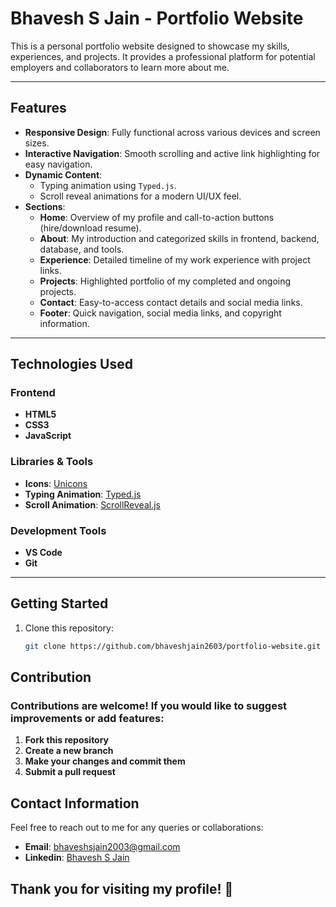 # Bhavesh S Jain - Portfolio Website

This is a personal portfolio website designed to showcase my skills, experiences, and projects. It provides a professional platform for potential employers and collaborators to learn more about me.

---

## Features
- **Responsive Design**: Fully functional across various devices and screen sizes.
- **Interactive Navigation**: Smooth scrolling and active link highlighting for easy navigation.
- **Dynamic Content**:
  - Typing animation using `Typed.js`.
  - Scroll reveal animations for a modern UI/UX feel.
- **Sections**:
  - **Home**: Overview of my profile and call-to-action buttons (hire/download resume).
  - **About**: My introduction and categorized skills in frontend, backend, database, and tools.
  - **Experience**: Detailed timeline of my work experience with project links.
  - **Projects**: Highlighted portfolio of my completed and ongoing projects.
  - **Contact**: Easy-to-access contact details and social media links.
  - **Footer**: Quick navigation, social media links, and copyright information.

---

## Technologies Used
### Frontend
- **HTML5**
- **CSS3**
- **JavaScript**

### Libraries & Tools
- **Icons**: [Unicons](https://iconscout.com/unicons)
- **Typing Animation**: [Typed.js](https://mattboldt.com/demos/typed-js/)
- **Scroll Animation**: [ScrollReveal.js](https://scrollrevealjs.org/)

### Development Tools
- **VS Code**
- **Git**

---

## Getting Started
1. Clone this repository:
   ```bash
   git clone https://github.com/bhaveshjain2603/portfolio-website.git

## Contribution
### Contributions are welcome! If you would like to suggest improvements or add features:
1. **Fork this repository**
2. **Create a new branch**
3. **Make your changes and commit them**
4. **Submit a pull request**

## Contact Information
Feel free to reach out to me for any queries or collaborations:
- **Email**: bhaveshsjain2003@gmail.com
- **Linkedin**: [Bhavesh S Jain](https://www.linkedin.com/in/bhavesh-s-jain-56a56a243/) 

## Thank you for visiting my profile! 🚀
